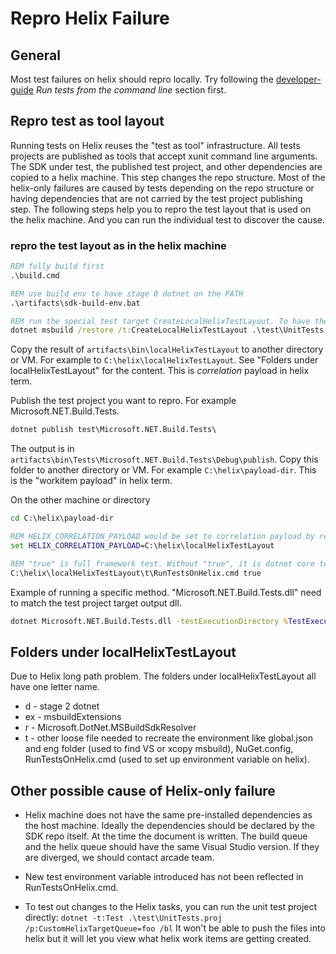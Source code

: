 # Repro Helix Failure

## General

Most test failures on helix should repro locally. Try following the [developer-guide](developer-guide.md) _Run tests from the command line_ section first.

## Repro test as tool layout

Running tests on Helix reuses the "test as tool" infrastructure. All tests projects are published  as tools that accept xunit command line arguments. The SDK under test, the published test project, and other dependencies are copied to a helix machine. This step changes the repo structure. Most of the helix-only failures are caused by tests depending on the repo structure or having dependencies that are not carried by the test project publishing step. The following steps help you to repro the test layout that is used on the helix machine. And you can run the individual test to discover the cause.

### repro the test layout as in the helix machine

```cmd
REM fully build first
.\build.cmd

REM use build env to have stage 0 dotnet on the PATH
.\artifacts\sdk-build-env.bat

REM run the special test target CreateLocalHelixTestLayout. To have the test layout created on disk.
dotnet msbuild /restore /t:CreateLocalHelixTestLayout .\test\UnitTests.proj /p:creator=dotnetsdkdev  /p:CustomHelixTargetQueue=Windows.Server.Amd64.VS2019.Pre.Open /bl
```

Copy the result of `artifacts\bin\localHelixTestLayout` to another directory or VM. For example to `C:\helix\localHelixTestLayout`. See "Folders under localHelixTestLayout" for the content. This is _correlation_ payload in helix term.

Publish the test project you want to repro. For example Microsoft.NET.Build.Tests.

```cmd
dotnet publish test\Microsoft.NET.Build.Tests\
```

The output is in `artifacts\bin\Tests\Microsoft.NET.Build.Tests\Debug\publish`. Copy this folder to another directory or VM. For example `C:\helix\payload-dir`. This is the "workitem payload" in helix term.

On the other machine or directory

```cmd
cd C:\helix\payload-dir

REM HELIX_CORRELATION_PAYLOAD would be set to correlation payload by real helix machine
set HELIX_CORRELATION_PAYLOAD=C:\helix\localHelixTestLayout

REM "true" is full framework test. Without "true", it is dotnet core tests. RunTestsOnHelix.cmd is the same script will setup the helix environnement.
C:\helix\localHelixTestLayout\t\RunTestsOnHelix.cmd true
```

Example of running a specific method. "Microsoft.NET.Build.Tests.dll" need to match the test project target output dll.

```cmd
dotnet Microsoft.NET.Build.Tests.dll -testExecutionDirectory %TestExecutionDirectory% -msbuildAdditionalSdkResolverFolder %HELIX_CORRELATION_PAYLOAD%\r -html testResults.html -method "Microsoft.NET.Build.Tests.GivenThatWeWantToBuildADesktopExeWithFSharp.It_builds_a_simple_net50_app"
```

## Folders under localHelixTestLayout

Due to Helix long path problem. The folders under localHelixTestLayout all have one letter name.

- d - stage 2 dotnet
- ex - msbuildExtensions
- r - Microsoft.DotNet.MSBuildSdkResolver
- t - other loose file needed to recreate the environment like global.json and eng folder (used to find VS or xcopy msbuild), NuGet.config, RunTestsOnHelix.cmd (used to set up environment variable on helix).

## Other possible cause of Helix-only failure

- Helix machine does not have the same pre-installed dependencies as the host machine. Ideally the dependencies should be declared by the SDK repo itself. At the time the document is written. The build queue and the helix queue should have the same Visual Studio version. If they are diverged, we should contact arcade team.

- New test environment variable introduced has not been reflected in RunTestsOnHelix.cmd.

- To test out changes to the Helix tasks, you can run the unit test project directly: `dotnet -t:Test .\test\UnitTests.proj /p:CustomHelixTargetQueue=foo /bl` It won't be able to push the files into helix but it will let you view what helix work items are getting created.
